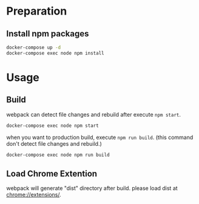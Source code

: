 # Preparation

## Install npm packages

```sh
docker-compose up -d
docker-compose exec node npm install
```

# Usage

## Build

webpack can detect file changes and rebuild after execute `npm start`.

```sh
docker-compose exec node npm start
```

when you want to production build, execute `npm run build`.
(this command don't detect file changes and rebuild.)

```sh
docker-compose exec node npm run build
```

## Load Chrome Extention

webpack will generate "dist" directory after build.
please load dist at [chrome://extensions/](chrome://extensions/).